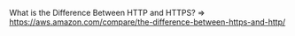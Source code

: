 What is the Difference Between HTTP and HTTPS? => https://aws.amazon.com/compare/the-difference-between-https-and-http/

